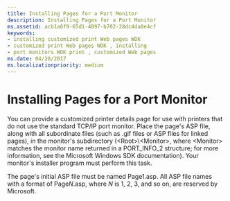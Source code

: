 ```yaml
---
title: Installing Pages for a Port Monitor
description: Installing Pages for a Port Monitor
ms.assetid: acb1a6f9-65d1-4097-b702-28dc4da8e4cf
keywords:
- installing customized print Web pages WDK
- customized print Web pages WDK , installing
- port monitors WDK print , customized Web pages
ms.date: 04/20/2017
ms.localizationpriority: medium
---
```


# Installing Pages for a Port Monitor





You can provide a customized printer details page for use with printers that do not use the standard TCP/IP port monitor. Place the page's ASP file, along with all subordinate files (such as .gif files or ASP files for linked pages), in the monitor's subdirectory (&lt;Root&gt;\\&lt;Monitor&gt;, where &lt;Monitor&gt; matches the monitor name returned in a PORT\_INFO\_2 structure; for more information, see the Microsoft Windows SDK documentation). Your monitor's installer program must perform this task.

The page's initial ASP file must be named Page1.asp. All ASP file names with a format of Page*N*.asp, where *N* is 1, 2, 3, and so on, are reserved by Microsoft.

 

 




